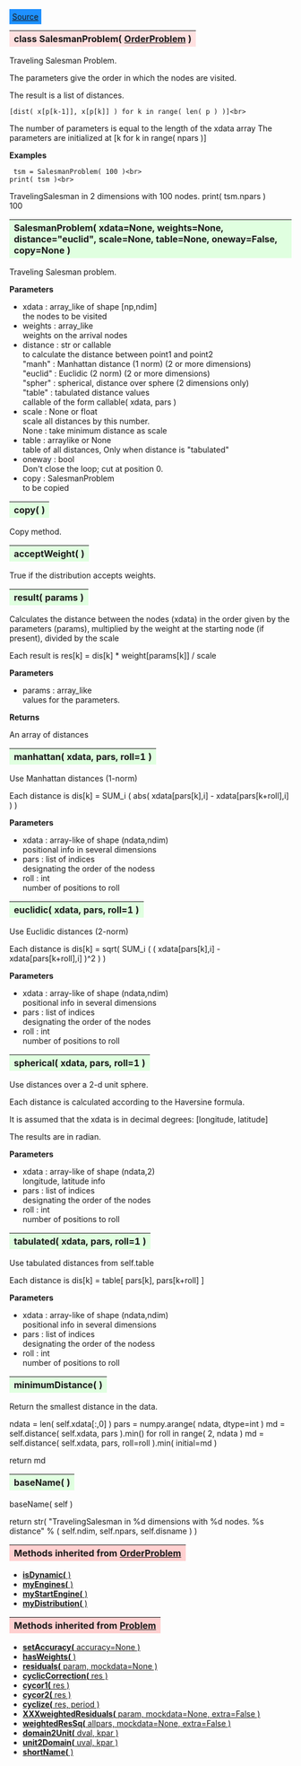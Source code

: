 ---
---

<div class="button">
  <span style="background-color: DodgerBlue; color: White;  border:5px solid DodgerBlue">
<a href=https://github.com/dokester/BayesicFitting/blob/master/BayesicFitting/source/SalesmanProblem.py target=_blank>Source</a></span></div>

<a name="SalesmanProblem"></a>
<table><thead style="background-color:#FFE0E0; width:100%"><tr><th style="text-align:left">
<strong>class SalesmanProblem(</strong> <a href="./OrderProblem.html">OrderProblem</a> )
</th></tr></thead></table>
<p>

Traveling Salesman Problem.

The parameters give the order in which the nodes are visited.

The result is a list of distances.

    [dist( x[p[k-1]], x[p[k]] ) for k in range( len( p ) )]<br>

The number of parameters is equal to the length of the xdata array
The parameters are initialized at [k for k in range( npars )]

<b>Examples</b>

     tsm = SalesmanProblem( 100 )<br>
    print( tsm )<br>
TravelingSalesman in 2 dimensions with 100 nodes.
    print( tsm.npars )<br>
100



<a name="SalesmanProblem"></a>
<table><thead style="background-color:#E0FFE0; width:100%"><tr><th style="text-align:left">
<strong>SalesmanProblem(</strong> xdata=None, weights=None, distance="euclid", scale=None, table=None,
 oneway=False, copy=None )
</th></tr></thead></table>
<p>

Traveling Salesman problem.


<b>Parameters</b>

* xdata  :  array_like of shape [np,ndim]<br>
    the nodes to be visited<br>
* weights  :  array_like<br>
    weights on the arrival nodes<br>
* distance  :  str or callable<br>
    to calculate the distance between point1 and point2<br>
    "manh"   : Manhattan distance (1 norm) (2 or more dimensions)<br>
    "euclid" : Euclidic (2 norm) (2 or more dimensions) <br>
    "spher"  : spherical, distance over sphere (2 dimensions only) <br>
    "table"  : tabulated distance values<br>
    callable of the form callable( xdata, pars )<br>
* scale  :  None or float<br>
    scale all distances by this number.<br>
    None : take minimum distance as scale<br>
* table  :  arraylike or None<br>
    table of all distances, Only when distance is "tabulated"<br>
* oneway  :  bool<br>
    Don't close the loop; cut at position 0.<br>
* copy  :  SalesmanProblem<br>
    to be copied<br>


<a name="copy"></a>
<table><thead style="background-color:#E0FFE0; width:100%"><tr><th style="text-align:left">
<strong>copy(</strong> )
</th></tr></thead></table>
<p>
Copy method. 

<a name="acceptWeight"></a>
<table><thead style="background-color:#E0FFE0; width:100%"><tr><th style="text-align:left">
<strong>acceptWeight(</strong> )
</th></tr></thead></table>
<p>

True if the distribution accepts weights.


<a name="result"></a>
<table><thead style="background-color:#E0FFE0; width:100%"><tr><th style="text-align:left">
<strong>result(</strong> params )
</th></tr></thead></table>
<p>

Calculates the distance between the nodes (xdata) in the order
given by the parameters (params), multiplied by the weight at the 
starting node (if present), divided by the scale

Each result is 
    res[k] = dis[k] * weight[params[k]] / scale<br>

<b>Parameters</b>

* params  :  array_like<br>
    values for the parameters.<br>

<b>Returns</b>

An array of distances


<a name="manhattan"></a>
<table><thead style="background-color:#E0FFE0; width:100%"><tr><th style="text-align:left">
<strong>manhattan(</strong> xdata, pars, roll=1 ) 
</th></tr></thead></table>
<p>

Use Manhattan distances (1-norm)

Each distance is 
    dis[k] = SUM_i ( abs( xdata[pars[k],i] - xdata[pars[k+roll],i] ) )<br>

<b>Parameters</b>

* xdata  :  array-like of shape (ndata,ndim) <br>
    positional info in several dimensions<br>
* pars  :  list of indices<br>
    designating the order of the nodess<br>
* roll  :  int<br>
    number of positions to roll 

<a name="euclidic"></a>
<table><thead style="background-color:#E0FFE0; width:100%"><tr><th style="text-align:left">
<strong>euclidic(</strong> xdata, pars, roll=1 ) 
</th></tr></thead></table>
<p>

Use Euclidic distances (2-norm)

Each distance is 
    dis[k] = sqrt( SUM_i ( ( xdata[pars[k],i] - xdata[pars[k+roll],i] )^2 ) )<br>

<b>Parameters</b>

* xdata  :  array-like of shape (ndata,ndim) <br>
    positional info in several dimensions<br>
* pars  :  list of indices<br>
    designating the order of the nodes<br>
* roll  :  int<br>
    number of positions to roll 

<a name="spherical"></a>
<table><thead style="background-color:#E0FFE0; width:100%"><tr><th style="text-align:left">
<strong>spherical(</strong> xdata, pars, roll=1 ) 
</th></tr></thead></table>
<p>

Use distances over a 2-d unit sphere.

Each distance is calculated according to the Haversine formula.

It is assumed that the xdata is in decimal degrees: [longitude, latitude]

The results are in radian.

<b>Parameters</b>

* xdata  :  array-like of shape (ndata,2) <br>
    longitude, latitude info<br>
* pars  :  list of indices<br>
    designating the order of the nodes<br>
* roll  :  int<br>
    number of positions to roll 

<a name="tabulated"></a>
<table><thead style="background-color:#E0FFE0; width:100%"><tr><th style="text-align:left">
<strong>tabulated(</strong> xdata, pars, roll=1 ) 
</th></tr></thead></table>
<p>

Use tabulated distances from self.table

Each distance is 
    dis[k] = table[ pars[k], pars[k+roll] ]<br>

<b>Parameters</b>

* xdata  :  array-like of shape (ndata,ndim) <br>
    positional info in several dimensions<br>
* pars  :  list of indices<br>
    designating the order of the nodess<br>
* roll  :  int<br>
    number of positions to roll 

<a name="minimumDistance"></a>
<table><thead style="background-color:#E0FFE0; width:100%"><tr><th style="text-align:left">
<strong>minimumDistance(</strong> ) 
</th></tr></thead></table>
<p>

Return the smallest distance in the data.



ndata = len( self.xdata[:,0] )
pars = numpy.arange( ndata, dtype=int )
md = self.distance( self.xdata, pars ).min()
for roll in range( 2, ndata ) 
    md = self.distance( self.xdata, pars, roll=roll ).min( initial=md )<br>

return md

<a name="baseName"></a>
<table><thead style="background-color:#E0FFE0; width:100%"><tr><th style="text-align:left">
<strong>baseName(</strong> )
</th></tr></thead></table>
<p>
baseName( self )


return str( "TravelingSalesman in %d dimensions with %d nodes. %s distance" %
            ( self.ndim, self.npars, self.disname ) )<br>



<table><thead style="background-color:#FFD0D0; width:100%"><tr><th style="text-align:left">
<strong>Methods inherited from</strong> <a href="./OrderProblem.html">OrderProblem</a></th></tr></thead></table>


* [<strong>isDynamic(</strong> ) ](./OrderProblem.md#isDynamic)
* [<strong>myEngines(</strong> ) ](./OrderProblem.md#myEngines)
* [<strong>myStartEngine(</strong> ) ](./OrderProblem.md#myStartEngine)
* [<strong>myDistribution(</strong> ) ](./OrderProblem.md#myDistribution)


<table><thead style="background-color:#FFD0D0; width:100%"><tr><th style="text-align:left">
<strong>Methods inherited from</strong> <a href="./Problem.html">Problem</a></th></tr></thead></table>


* [<strong>setAccuracy(</strong> accuracy=None ) ](./Problem.md#setAccuracy)
* [<strong>hasWeights(</strong> )](./Problem.md#hasWeights)
* [<strong>residuals(</strong> param, mockdata=None ) ](./Problem.md#residuals)
* [<strong>cyclicCorrection(</strong> res )](./Problem.md#cyclicCorrection)
* [<strong>cycor1(</strong> res )](./Problem.md#cycor1)
* [<strong>cycor2(</strong> res )](./Problem.md#cycor2)
* [<strong>cyclize(</strong> res, period ) ](./Problem.md#cyclize)
* [<strong>XXXweightedResiduals(</strong> param, mockdata=None, extra=False ) ](./Problem.md#XXXweightedResiduals)
* [<strong>weightedResSq(</strong> allpars, mockdata=None, extra=False ) ](./Problem.md#weightedResSq)
* [<strong>domain2Unit(</strong> dval, kpar ) ](./Problem.md#domain2Unit)
* [<strong>unit2Domain(</strong> uval, kpar ) ](./Problem.md#unit2Domain)
* [<strong>shortName(</strong> ) ](./Problem.md#shortName)
